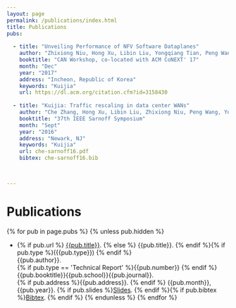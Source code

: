 ```yaml
---
layout: page
permalink: /publications/index.html
title: Publications
pubs:
  
  - title: "Unveiling Performance of NFV Software Dataplanes"
    author: "Zhixiong Niu, Hong Xu, Libin Liu, Yongqiang Tian, Peng Wang, Zhenhua Li"
    booktitle: "CAN Workshop, co-located with ACM CoNEXT' 17"
    month: "Dec"
    year: "2017"
    address: "Incheon, Republic of Korea"
    keywords: "Kuijia"
    url: https://dl.acm.org/citation.cfm?id=3158430
  
  - title: "Kuijia: Traffic rescaling in data center WANs"
    author: "Che Zhang, Hong Xu, Libin Liu, Zhixiong Niu, Peng Wang, Yongqiang Tian, Chengchen Hu"
    booktitle: "37th IEEE Sarnoff Symposium"
    month: "Sept"
    year: "2016"
    address: "Newark, NJ"
    keywords: "Kuijia"
    url: che-sarnoff16.pdf
    bibtex: che-sarnoff16.bib
  


---
```


# Publications

{% for pub in page.pubs %}
{% unless pub.hidden %}
  - {% if pub.url %} [{{pub.title}}]({{pub.url}}).
    {% else %} {{pub.title}}.
    {% endif %}{% if pub.type %}({{pub.type}})
    {% endif %}<br>
    {{pub.author}}.<br>
    {% if pub.type == 'Technical Report' %}{{pub.number}}
    {% endif %}{{pub.booktitle}}{{pub.school}}{{pub.journal}}.<br>
    {% if pub.address %}{{pub.address}}.
    {% endif %} {{pub.month}}, {{pub.year}}. {% if pub.slides %}[Slides]({{pub.slides}}).
    {% endif %}<!-- {% if pub.key %}[Bibtex](http://groups.csail.mit.edu/commit/bibtex.cgi?key={{pub.key}}).
    {% endif %} -->{% if pub.bibtex %}[Bibtex]({{pub.bibtex}}).
    {% endif %}
{% endunless %}
{% endfor %}




